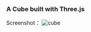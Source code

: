 ### A Cube built with Three.js

Screenshot：
![cube](https://github.com/dynamic/blob/master/screenshot/cube.gif)
